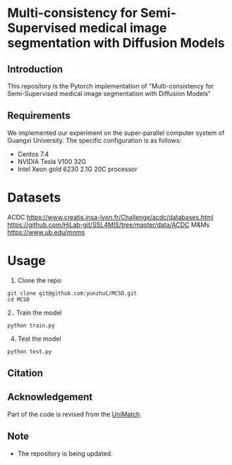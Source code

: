 # Multi-consistency for Semi-Supervised medical image segmentation with Diffusion Models

## Introduction
This repository is the Pytorch implementation of "Multi-consistency for Semi-Supervised medical image segmentation with Diffusion Models"

## Requirements
We implemented our experiment on the super-parallel computer system of Guangxi University. The specific configuration is as follows:
* Centos 7.4
* NVIDIA Tesla V100 32G
* Intel Xeon gold 6230 2.1G 20C processor


# Datasets
ACDC
https://www.creatis.insa-lyon.fr/Challenge/acdc/databases.html
https://github.com/HiLab-git/SSL4MIS/tree/master/data/ACDC
M&Ms
https://www.ub.edu/mnms

# Usage

1. Clone the repo:
```
git clone git@github.com:yunzhuC/MCSD.git
cd MCSD
```

2.. Train the model
```
python train.py
```

4. Test the model
```
python test.py
```

## Citation

## Acknowledgement
Part of the code is revised from the [UniMatch](https://github.com/LiheYoung/UniMatch/tree/main).

## Note
* The repository is being updated.
